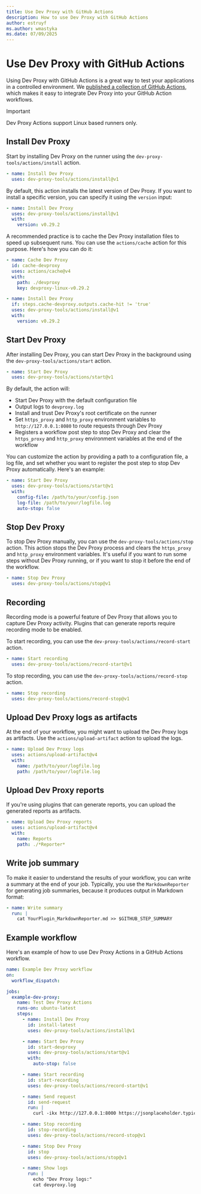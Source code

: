 ```yaml
---
title: Use Dev Proxy with GitHub Actions
description: How to use Dev Proxy with GitHub Actions
author: estruyf
ms.author: wmastyka
ms.date: 07/09/2025
---
```


# Use Dev Proxy with GitHub Actions

Using Dev Proxy with GitHub Actions is a great way to test your applications in a controlled environment. We [published a collection of GitHub Actions](https://github.com/marketplace/actions/dev-proxy-actions), which makes it easy to integrate Dev Proxy into your GitHub Action workflows.

> [!IMPORTANT]
> Dev Proxy Actions support Linux based runners only.

## Install Dev Proxy

Start by installing Dev Proxy on the runner using the `dev-proxy-tools/actions/install` action.

```yaml
- name: Install Dev Proxy
  uses: dev-proxy-tools/actions/install@v1
```

By default, this action installs the latest version of Dev Proxy. If you want to install a specific version, you can specify it using the `version` input:

```yaml
- name: Install Dev Proxy
  uses: dev-proxy-tools/actions/install@v1
  with:
    version: v0.29.2
```

A recommended practice is to cache the Dev Proxy installation files to speed up subsequent runs. You can use the `actions/cache` action for this purpose. Here's how you can do it:

```yaml
- name: Cache Dev Proxy
  id: cache-devproxy
  uses: actions/cache@v4
  with:
    path: ./devproxy
    key: devproxy-linux-v0.29.2

- name: Install Dev Proxy
  if: steps.cache-devproxy.outputs.cache-hit != 'true'
  uses: dev-proxy-tools/actions/install@v1
  with:
    version: v0.29.2
```

## Start Dev Proxy

After installing Dev Proxy, you can start Dev Proxy in the background using the `dev-proxy-tools/actions/start` action.

```yaml
- name: Start Dev Proxy
  uses: dev-proxy-tools/actions/start@v1
```

By default, the action will:

- Start Dev Proxy with the default configuration file
- Output logs to `devproxy.log`
- Install and trust Dev Proxy's root certificate on the runner
- Set `https_proxy` and `http_proxy` environment variables to `http://127.0.0.1:8080` to route requests through Dev Proxy
- Registers a workflow post step to stop Dev Proxy and clear the `https_proxy` and `http_proxy` environment variables at the end of the workflow

You can customize the action by providing a path to a configuration file, a log file, and set whether you want to register the post step to stop Dev Proxy automatically. Here's an example:

```yaml
- name: Start Dev Proxy
  uses: dev-proxy-tools/actions/start@v1
  with:
    config-file: /path/to/your/config.json
    log-file: /path/to/your/logfile.log
    auto-stop: false
```

## Stop Dev Proxy

To stop Dev Proxy manually, you can use the `dev-proxy-tools/actions/stop` action. This action stops the Dev Proxy process and clears the `https_proxy` and `http_proxy` environment variables. It's useful if you want to run some steps without Dev Proxy running, or if you want to stop it before the end of the workflow.

```yaml
- name: Stop Dev Proxy
  uses: dev-proxy-tools/actions/stop@v1
```

## Recording

Recording mode is a powerful feature of Dev Proxy that allows you to capture Dev Proxy activity. Plugins that can generate reports require recording mode to be enabled.

To start recording, you can use the `dev-proxy-tools/actions/record-start` action.

```yaml
- name: Start recording
  uses: dev-proxy-tools/actions/record-start@v1
```

To stop recording, you can use the `dev-proxy-tools/actions/record-stop` action.

```yaml
- name: Stop recording
  uses: dev-proxy-tools/actions/record-stop@v1
```

## Upload Dev Proxy logs as artifacts

At the end of your workflow, you might want to upload the Dev Proxy logs as artifacts. Use the `actions/upload-artifact` action to upload the logs.

```yaml
- name: Upload Dev Proxy logs
  uses: actions/upload-artifact@v4
  with:
    name: /path/to/your/logfile.log
    path: /path/to/your/logfile.log
```

## Upload Dev Proxy reports

If you're using plugins that can generate reports, you can upload the generated reports as artifacts.

```yaml
- name: Upload Dev Proxy reports
  uses: actions/upload-artifact@v4
  with:
    name: Reports
    path: ./*Reporter*
```

## Write job summary

To make it easier to understand the results of your workflow, you can write a summary at the end of your job. Typically, you use the `MarkdownReporter` for generating job summaries, because it produces output in Markdown format:

```yaml
- name: Write summary
  run: |
    cat YourPlugin_MarkdownReporter.md >> $GITHUB_STEP_SUMMARY
```

## Example workflow

Here's an example of how to use Dev Proxy Actions in a GitHub Actions workflow.

```yaml
name: Example Dev Proxy workflow
on:
  workflow_dispatch:

jobs:
  example-dev-proxy:
    name: Test Dev Proxy Actions
    runs-on: ubuntu-latest
    steps:
      - name: Install Dev Proxy
        id: install-latest
        uses: dev-proxy-tools/actions/install@v1

      - name: Start Dev Proxy
        id: start-devproxy
        uses: dev-proxy-tools/actions/start@v1
        with:
          auto-stop: false

      - name: Start recording
        id: start-recording
        uses: dev-proxy-tools/actions/record-start@v1

      - name: Send request
        id: send-request
        run: |
          curl -ikx http://127.0.0.1:8000 https://jsonplaceholder.typicode.com/posts

      - name: Stop recording
        id: stop-recording
        uses: dev-proxy-tools/actions/record-stop@v1

      - name: Stop Dev Proxy
        id: stop
        uses: dev-proxy-tools/actions/stop@v1

      - name: Show logs
        run: |
          echo "Dev Proxy logs:"
          cat devproxy.log
```
